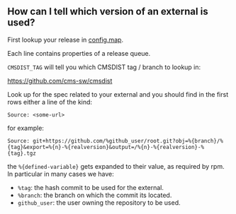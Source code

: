 ## How can I tell which version of an external is used?

First lookup your release in [config.map](https://github.com/cms-sw/cms-bot/blob/master/config.map).

Each line contains properties of a release queue.

`CMSDIST_TAG` will tell you which CMSDIST tag / branch to lookup in:

<https://github.com/cms-sw/cmsdist>

Look up for the spec related to your external and you should find in the first
rows either a line of the kind:

    Source: <some-url>

for example:

    Source: git+https://github.com/%github_user/root.git?obj=%{branch}/%{tag}&export=%{n}-%{realversion}&output=/%{n}-%{realversion}-%{tag}.tgz

the `%{defined-variable}` gets expanded to their value, as required by rpm. In particular in many cases we have:

- `%tag`: the hash commit to be used for the external.
- `%branch`: the branch on which the commit its located.
- `github_user`: the user owning the repository to be used.



